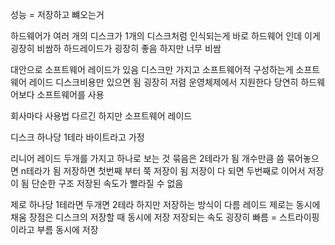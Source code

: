 성능 = 저장하고 뺴오는거

하드웨어가
여러 개의 디스크가 1개의 디스크처럼 인식되는게 바로 하드웨어 인데 이게 굉장히 비쌈하
하드레이드가 굉장히 좋음 하지만 너무 비쌈

대안으로 소프트웨어 레이드가 있음
디스크만 가지고 소프트웨어적 구성하는게 소프트웨어 레이드
디스크비용만 있으면 됨 굉장히 저렴
운영체제에서 지원한다
당연히 하드웨어보다 소프트웨어를 사용

회사마다 사용법 다르긴 하지만
소프트웨어 레이드

디스크 하나당 1테라 바이트라고 가정


 리니어 레이드 두개를 가지고 하나로 보는 것
 묶음은 2테라가 됨
 개수만큼 씀
 묶어놓으면 n테라가 됨
 저장하면 첫번째 부터 쭉 저장이 됨
 저장이 다 되면 두번째로 이어서 저장이 됨
 단순한 구조
 저장된 속도가 빨라질 수 없음 


 제로
 하나당 1테라면 두개면 2테라
 하지만 저장하는 방식이 다름
 레이드 제로는 동시에 채움
 장점은 디스크의 저장할 때
 동시에 저장 
 저장되는 속도 굉장히 빠름 = 스트라이핑이라고 부름 동시에 저장


  
